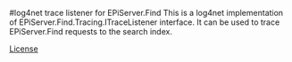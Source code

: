 #log4net trace listener for EPiServer.Find
This is a log4net implementation of EPiServer.Find.Tracing.ITraceListener interface. 
It can be used to trace EPiServer.Find requests to the search index.

[License](LICENSE)